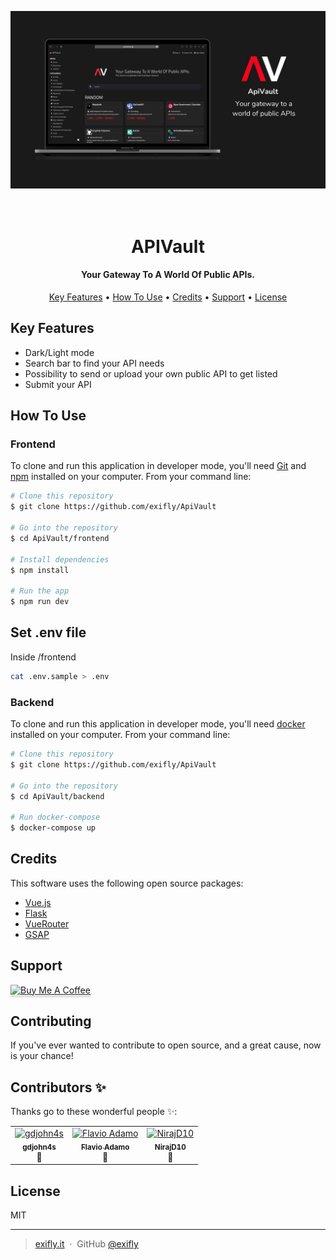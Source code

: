 ![screenshot](./assets/Hero.jpg)

<h1 align="center">
  <br>
  APIVault
  <br>
</h1>

<h4 align="center">Your Gateway To A World Of Public APIs.</h4>

<p align="center">
  <a href="#key-features">Key Features</a> •
  <a href="#how-to-use">How To Use</a> •
  <a href="#credits">Credits</a> •
  <a href="#support">Support</a> •
  <a href="#license">License</a>
</p>

## Key Features

- Dark/Light mode
- Search bar to find your API needs
- Possibility to send or upload your own public API to get listed
- Submit your API


## How To Use

### Frontend
To clone and run this application in developer mode, you'll need [Git](https://git-scm.com) and [npm](http://npmjs.com) installed on your computer. From your command line:

```bash
# Clone this repository
$ git clone https://github.com/exifly/ApiVault

# Go into the repository
$ cd ApiVault/frontend

# Install dependencies
$ npm install

# Run the app
$ npm run dev
```

## Set .env file
Inside /frontend
```bash
cat .env.sample > .env
```

### Backend
To clone and run this application in developer mode, you'll need [docker](https://www.docker.com/) installed on your computer. From your command line:

```bash
# Clone this repository
$ git clone https://github.com/exifly/ApiVault

# Go into the repository
$ cd ApiVault/backend

# Run docker-compose
$ docker-compose up

```

## Credits

This software uses the following open source packages:

- [Vue.js](http://electron.atom.io/)
- [Flask](https://flask.palletsprojects.com/en/2.2.x/)
- [VueRouter](https://router.vuejs.org/)
- [GSAP](https://greensock.com/gsap/)


## Support

<a href="https://www.buymeacoffee.com/exifly" target="_blank"><img src="https://www.buymeacoffee.com/assets/img/custom_images/purple_img.png" alt="Buy Me A Coffee" style="height: 41px !important;width: 174px !important;box-shadow: 0px 3px 2px 0px rgba(190, 190, 190, 0.5) !important;-webkit-box-shadow: 0px 3px 2px 0px rgba(190, 190, 190, 0.5) !important;" ></a>

## Contributing

If you've ever wanted to contribute to open source, and a great cause, now is your chance!


## Contributors ✨

Thanks go to these wonderful people ✨:

<!-- ALL-CONTRIBUTORS-LIST:START - Do not remove or modify this section -->
<!-- prettier-ignore-start -->
<!-- markdownlint-disable -->
<table>
  <tbody>
    <tr>
      <td align="center"><a href="https://github.com/gdjohn4s"><img src="https://avatars.githubusercontent.com/u/19678157?v=4?s=100" width="100px;" alt="gdjohn4s"/><br /><sub><b>gdjohn4s</b></sub></a><br />🥳</td>
      <td align="center"><a href="https://github.com/FlavioAdamo"><img src="https://avatars.githubusercontent.com/u/46765573?v=4?s=100" width="100px;" alt="Flavio Adamo"/><br /><sub><b>Flavio Adamo</b></sub></a><br />🥳</td>
      <td align="center"><a href="https://github.com/NirajD10"><img src="https://avatars.githubusercontent.com/u/66014487?v=4" width="100px;" alt="NirajD10"/><br /><sub><b>NirajD10</b></sub></a><br />🥳</td>
    </tr>
  </tbody>
</table>

## License

MIT

---

> [exifly.it](https://exifly.it) &nbsp;&middot;&nbsp;
> GitHub [@exifly](https://github.com/Exifly) &nbsp;
